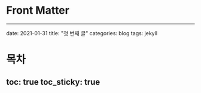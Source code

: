 # Front Matter
---
date: 2021-01-31
title: "첫 번째 글"
categories: blog
tags: jekyll
# 목차
toc: true
toc_sticky: true
---